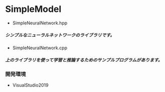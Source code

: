 # SimpleModel

- SimpleNeuralNetwork.hpp
##### シンプルなニューラルネットワークのライブラリです。

- SimpleNeuralNetwork.cpp
##### 上のライブラリを使って学習と推論するためのサンプルプログラムがあります。

### 開発環境
- VisualStudio2019
